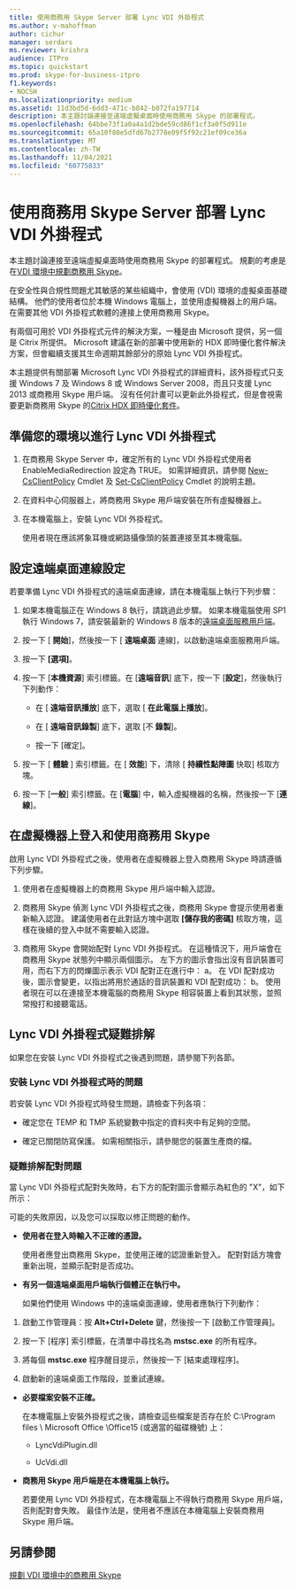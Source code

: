 ```yaml
---
title: 使用商務用 Skype Server 部署 Lync VDI 外掛程式
ms.author: v-mahoffman
author: cichur
manager: serdars
ms.reviewer: krishra
audience: ITPro
ms.topic: quickstart
ms.prod: skype-for-business-itpro
f1.keywords:
- NOCSH
ms.localizationpriority: medium
ms.assetid: 11d3bd5d-6dd3-471c-b842-b072fa197714
description: 本主題討論連接至遠端虛擬桌面時使用商務用 Skype 的部署程式。
ms.openlocfilehash: 64bbe73f1a0a4a1d2bde59cd86f1cf3a0f5d911e
ms.sourcegitcommit: 65a10f80e5dfd67b2778e09f5f92c21ef09ce36a
ms.translationtype: MT
ms.contentlocale: zh-TW
ms.lasthandoff: 11/04/2021
ms.locfileid: "60775833"
---
```

# <a name="deploy-the-lync-vdi-plug-in-with-skype-for-business-server"></a>使用商務用 Skype Server 部署 Lync VDI 外掛程式
 
本主題討論連接至遠端虛擬桌面時使用商務用 Skype 的部署程式。 規劃的考慮是在[VDI 環境中規劃商務用 Skype](../../plan-your-deployment/clients-and-devices/vdi-environments.md)。
  
在安全性與合規性問題尤其敏感的某些組織中，會使用 (VDI) 環境的虛擬桌面基礎結構。 他們的使用者位於本機 Windows 電腦上，並使用虛擬機器上的用戶端。 在需要其他 VDI 外掛程式軟體的連接上使用商務用 Skype。
  
有兩個可用於 VDI 外掛程式元件的解決方案，一種是由 Microsoft 提供，另一個是 Citrix 所提供。 Microsoft 建議在新的部署中使用新的 HDX 即時優化套件解決方案，但會繼續支援其生命週期其餘部分的原始 Lync VDI 外掛程式。 
  
本主題提供有關部署 Microsoft Lync VDI 外掛程式的詳細資料，該外掛程式只支援 Windows 7 及 Windows 8 或 Windows Server 2008，而且只支援 Lync 2013 或商務用 Skype 用戶端。 沒有任何計畫可以更新此外掛程式，但是會視需要更新商務用 Skype 的[Citrix HDX 即時優化套件](../../plan-your-deployment/clients-and-devices/vdi-environments.md#Citrix_RT)。
  
## <a name="prepare-your-environment-for-the-lync-vdi-plug-in"></a>準備您的環境以進行 Lync VDI 外掛程式
<a name="Prepare_vdi"> </a>

1. 在商務用 Skype Server 中，確定所有的 Lync VDI 外掛程式使用者 EnableMediaRedirection 設定為 TRUE。 如需詳細資訊，請參閱 [New-CsClientPolicy](/powershell/module/skype/new-csclientpolicy?view=skype-ps) Cmdlet 及 [Set-CsClientPolicy](/powershell/module/skype/set-csclientpolicy?view=skype-ps) Cmdlet 的說明主題。
    
2. 在資料中心伺服器上，將商務用 Skype 用戶端安裝在所有虛擬機器上。
    
3. 在本機電腦上，安裝 Lync VDI 外掛程式。
    
    使用者現在應該將象耳機或網路攝像頭的裝置連接至其本機電腦。
    
## <a name="configure-remote-desktop-connection-settings"></a>設定遠端桌面連線設定
<a name="Prepare_vdi"> </a>

若要準備 Lync VDI 外掛程式的遠端桌面連線，請在本機電腦上執行下列步驟：
  
1. 如果本機電腦正在 Windows 8 執行，請跳過此步驟。 如果本機電腦使用 SP1 執行 Windows 7，請安裝最新的 Windows 8 版本的[遠端桌面服務用戶端](/windows-server/remote/remote-desktop-services/clients/remote-desktop-clients)。
    
2. 按一下 [ **開始**]，然後按一下 [ **遠端桌面** 連線]，以啟動遠端桌面服務用戶端。
    
3. 按一下 **[選項]**。
    
4. 按一下 [**本機資源**] 索引標籤。在 [**遠端音訊**] 底下，按一下 [**設定**]，然後執行下列動作：
    
   - 在 [ **遠端音訊播放**] 底下，選取 [ **在此電腦上播放**]。
    
   - 在 [ **遠端音訊錄製**] 底下，選取 [不 **錄製**]。
    
   - 按一下 [確定]。
    
5. 按一下 [ **體驗** ] 索引標籤。在 [ **效能**] 下，清除 [ **持續性點陣圖** 快取] 核取方塊。
    
6. 按一下 [**一般**] 索引標籤。在 [**電腦**] 中，輸入虛擬機器的名稱，然後按一下 [**連線**]。 
    
## <a name="sign-in-and-use-skype-for-business-on-the-virtual-desktop"></a>在虛擬機器上登入和使用商務用 Skype
<a name="SfB_signin"> </a>

啟用 Lync VDI 外掛程式之後，使用者在虛擬機器上登入商務用 Skype 時請遵循下列步驟。
  
1. 使用者在虛擬機器上的商務用 Skype 用戶端中輸入認證。
    
2. 商務用 Skype 偵測 Lync VDI 外掛程式之後，商務用 Skype 會提示使用者重新輸入認證。 建議使用者在此對話方塊中選取 **[儲存我的密碼]** 核取方塊，這樣在後續的登入中就不需要輸入認證。
    
3. 商務用 Skype 會開始配對 Lync VDI 外掛程式。 在這種情況下，用戶端會在商務用 Skype 狀態列中顯示兩個圖示。 左下方的圖示會指出沒有音訊裝置可用，而右下方的閃爍圖示表示 VDI 配對正在進行中： a。 在 VDI 配對成功後，圖示會變更，以指出將用於通話的音訊裝置和 VDI 配對成功： b。 使用者現在可以在連接至本機電腦的商務用 Skype 相容裝置上看到其狀態，並照常撥打和接聽電話。
    
## <a name="troubleshoot-the-lync-vdi-plug-in"></a>Lync VDI 外掛程式疑難排解
<a name="tshoot_VDI"> </a>

如果您在安裝 Lync VDI 外掛程式之後遇到問題，請參閱下列各節。
  
### <a name="issues-with-installing-the-lync-vdi-plug-in"></a>安裝 Lync VDI 外掛程式時的問題

若安裝 Lync VDI 外掛程式時發生問題，請檢查下列各項：
  
- 確定您在 TEMP 和 TMP 系統變數中指定的資料夾中有足夠的空間。
    
- 確定已關閉防寫保護。 如需相關指示，請參閱您的裝置生產商的檔。
    
### <a name="troubleshooting-issues-with-pairing"></a>疑難排解配對問題

當 Lync VDI 外掛程式配對失敗時，右下方的配對圖示會顯示為紅色的 "X"，如下所示： 
  
可能的失敗原因，以及您可以採取以修正問題的動作。 
  
- **使用者在登入時輸入不正確的憑證。**
    
    使用者應登出商務用 Skype，並使用正確的認證重新登入。 配對對話方塊會重新出現，並顯示配對是否成功。
    
- **有另一個遠端桌面用戶端執行個體正在執行中。**
    
    如果他們使用 Windows 中的遠端桌面連線，使用者應執行下列動作：
    
1. 啟動工作管理員：按 **Alt+Ctrl+Delete** 鍵，然後按一下 [啟動工作管理員]。
    
2. 按一下 [程序] 索引標籤，在清單中尋找名為 **mstsc.exe** 的所有程序。
    
3. 將每個 **mstsc.exe** 程序醒目提示，然後按一下 [結束處理程序]。 
    
4. 啟動新的遠端桌面工作階段，並重試連線。 
    
- **必要檔案安裝不正確。**
    
    在本機電腦上安裝外掛程式之後，請檢查這些檔案是否存在於 C:\Program files \ Microsoft Office \Office15 (或適當的磁碟機號) 上：
    
  - LyncVdiPlugin.dll
    
  - UcVdi.dll
    
- **商務用 Skype 用戶端是在本機電腦上執行。**
    
    若要使用 Lync VDI 外掛程式，在本機電腦上不得執行商務用 Skype 用戶端，否則配對會失敗。 最佳作法是，使用者不應該在本機電腦上安裝商務用 Skype 用戶端。
    
## <a name="see-also"></a>另請參閱
<a name="tshoot_VDI"> </a>

[規劃 VDI 環境中的商務用 Skype](../../plan-your-deployment/clients-and-devices/vdi-environments.md)